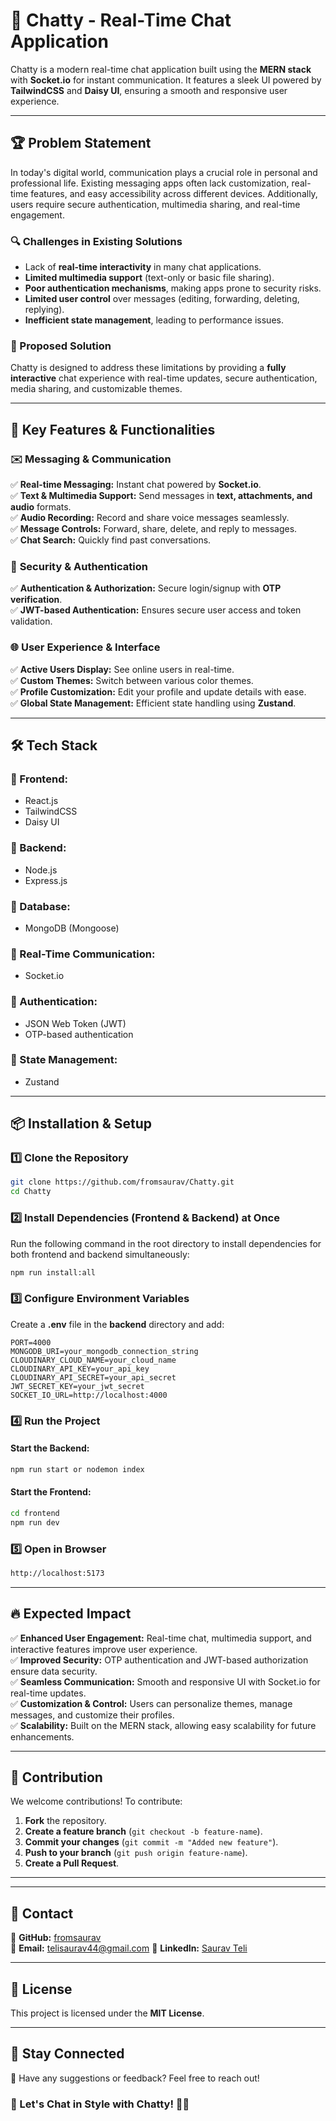 # 📢 Chatty - Real-Time Chat Application

Chatty is a modern real-time chat application built using the **MERN stack** with **Socket.io** for instant communication. It features a sleek UI powered by **TailwindCSS** and **Daisy UI**, ensuring a smooth and responsive user experience.

---

## 🏆 Problem Statement

In today's digital world, communication plays a crucial role in personal and professional life. Existing messaging apps often lack customization, real-time features, and easy accessibility across different devices. Additionally, users require secure authentication, multimedia sharing, and real-time engagement.

### 🔍 Challenges in Existing Solutions
- Lack of **real-time interactivity** in many chat applications.
- **Limited multimedia support** (text-only or basic file sharing).
- **Poor authentication mechanisms**, making apps prone to security risks.
- **Limited user control** over messages (editing, forwarding, deleting, replying).
- **Inefficient state management**, leading to performance issues.

### 🚀 Proposed Solution
Chatty is designed to address these limitations by providing a **fully interactive** chat experience with real-time updates, secure authentication, media sharing, and customizable themes.

---

## 🎯 Key Features & Functionalities

### ✉️ **Messaging & Communication**
✅ **Real-time Messaging:** Instant chat powered by **Socket.io**.  
✅ **Text & Multimedia Support:** Send messages in **text, attachments, and audio** formats.  
✅ **Audio Recording:** Record and share voice messages seamlessly.  
✅ **Message Controls:** Forward, share, delete, and reply to messages.  
✅ **Chat Search:** Quickly find past conversations.  

### 🔐 **Security & Authentication**
✅ **Authentication & Authorization:** Secure login/signup with **OTP verification**.  
✅ **JWT-based Authentication:** Ensures secure user access and token validation.  

### 🌐 **User Experience & Interface**
✅ **Active Users Display:** See online users in real-time.  
✅ **Custom Themes:** Switch between various color themes.  
✅ **Profile Customization:** Edit your profile and update details with ease.  
✅ **Global State Management:** Efficient state handling using **Zustand**.  

---

## 🛠️ Tech Stack

### 📌 Frontend:
- React.js
- TailwindCSS
- Daisy UI

### 📌 Backend:
- Node.js
- Express.js

### 📌 Database:
- MongoDB (Mongoose)

### 📌 Real-Time Communication:
- Socket.io

### 📌 Authentication:
- JSON Web Token (JWT)
- OTP-based authentication

### 📌 State Management:
- Zustand

---

## 📦 Installation & Setup

### 1️⃣ Clone the Repository
```sh
git clone https://github.com/fromsaurav/Chatty.git
cd Chatty
```

### 2️⃣ Install Dependencies (Frontend & Backend) at Once
Run the following command in the root directory to install dependencies for both frontend and backend simultaneously:
```sh
npm run install:all
```

### 3️⃣ Configure Environment Variables
Create a **.env** file in the **backend** directory and add:
```env
PORT=4000
MONGODB_URI=your_mongodb_connection_string
CLOUDINARY_CLOUD_NAME=your_cloud_name
CLOUDINARY_API_KEY=your_api_key
CLOUDINARY_API_SECRET=your_api_secret
JWT_SECRET_KEY=your_jwt_secret
SOCKET_IO_URL=http://localhost:4000
```

### 4️⃣ Run the Project
#### Start the Backend:
```sh
npm run start or nodemon index
```
#### Start the Frontend:
```sh
cd frontend
npm run dev
```

### 5️⃣ Open in Browser
```sh
http://localhost:5173
```

---

## 🔥 Expected Impact
✅ **Enhanced User Engagement:** Real-time chat, multimedia support, and interactive features improve user experience.  
✅ **Improved Security:** OTP authentication and JWT-based authorization ensure data security.  
✅ **Seamless Communication:** Smooth and responsive UI with Socket.io for real-time updates.  
✅ **Customization & Control:** Users can personalize themes, manage messages, and customize their profiles.  
✅ **Scalability:** Built on the MERN stack, allowing easy scalability for future enhancements.  

---

## 🤝 Contribution
We welcome contributions! To contribute:
1. **Fork** the repository.
2. **Create a feature branch** (`git checkout -b feature-name`).
3. **Commit your changes** (`git commit -m "Added new feature"`).
4. **Push to your branch** (`git push origin feature-name`).
5. **Create a Pull Request**.

---
---

## 📩 Contact  
🔗 **GitHub:** [fromsaurav](https://github.com/fromsaurav)  
📧 **Email:** telisaurav44@gmail.com 
💼 **LinkedIn:** [Saurav Teli](https://www.linkedin.com/in/saurav-teli-89a27a263)  

---

## 📜 License
This project is licensed under the **MIT License**.

---

## 🌟 Stay Connected
📧 Have any suggestions or feedback? Feel free to reach out!

### 🎯 Let's Chat in Style with Chatty! 🚀🔥
